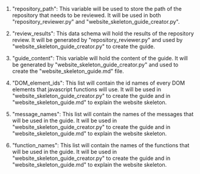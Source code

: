1. "repository_path": This variable will be used to store the path of the repository that needs to be reviewed. It will be used in both "repository_reviewer.py" and "website_skeleton_guide_creator.py".

2. "review_results": This data schema will hold the results of the repository review. It will be generated by "repository_reviewer.py" and used by "website_skeleton_guide_creator.py" to create the guide.

3. "guide_content": This variable will hold the content of the guide. It will be generated by "website_skeleton_guide_creator.py" and used to create the "website_skeleton_guide.md" file.

4. "DOM_element_ids": This list will contain the id names of every DOM elements that javascript functions will use. It will be used in "website_skeleton_guide_creator.py" to create the guide and in "website_skeleton_guide.md" to explain the website skeleton.

5. "message_names": This list will contain the names of the messages that will be used in the guide. It will be used in "website_skeleton_guide_creator.py" to create the guide and in "website_skeleton_guide.md" to explain the website skeleton.

6. "function_names": This list will contain the names of the functions that will be used in the guide. It will be used in "website_skeleton_guide_creator.py" to create the guide and in "website_skeleton_guide.md" to explain the website skeleton.
